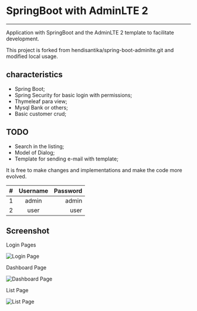 # SpringBoot with AdminLTE 2
---

Application with SpringBoot and the AdminLTE 2 template to facilitate development.

This project is forked from hendisantika/spring-boot-adminlte.git and modified local usage.

characteristics
---

* Spring Boot;
* Spring Security for basic login with permissions;
* Thymeleaf para view;
* Mysql Bank or others;
* Basic customer crud;

TODO
---

* Search in the listing;
* Model of Dialog;
* Template for sending e-mail with template;

It is free to make changes and implementations and make the code more evolved.

| #   | Username | Password |
| --- |:--------:| --------:|
| 1   | admin    | admin    |
| 2   | user     | user     |

## Screenshot

Login Pages

![Login Page](img/login.png "Login Page")

Dashboard Page

![Dashboard Page](img/dashboard.png "Dashboard Page")

List Page

![List Page](img/list.png "List Page")

